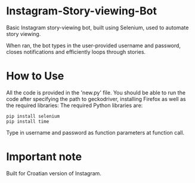 # Instagram-Story-viewing-Bot
Basic Instagram story-viewing bot, built using Selenium, used to automate story viewing.

When ran, the bot types in the user-provided username and password, closes notifications and efficiently loops through stories.

# How to Use
All the code is provided in the 'new.py' file.
You should be able to run the code after specifying the path to geckodriver, installing Firefox as well as the required libraries:
The required Python libraries are:

```
pip install selenium
pip install time
```

Type in username and password as function parameters at function call.

# Important note

Built for Croatian version of Instagram.
